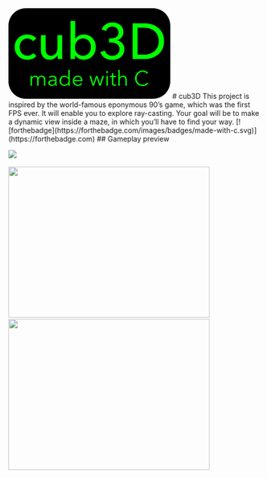 <img src="cub3D.png">
# cub3D 
This project is inspired by the world-famous eponymous 90’s game, which was the first FPS ever. It will enable you to explore ray-casting. Your goal will be to make a dynamic view inside a maze, in which you’ll have to find your way.
[![forthebadge](https://forthebadge.com/images/badges/made-with-c.svg)](https://forthebadge.com)
## Gameplay preview

![](cub3D.gif)

<img src="cub3D.gif" width="400" height="300" position="center">
<img src="https://forthebadge.com/images/badges/made-with-c.svg" width="400" height="300" position="center">


